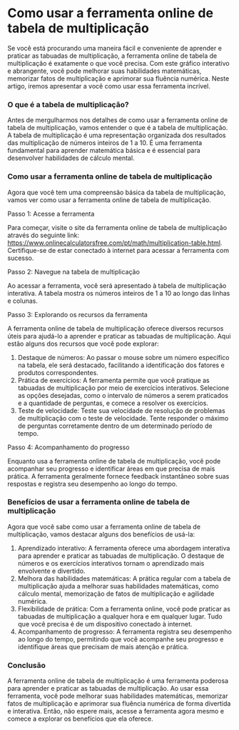 Como usar a ferramenta online de tabela de multiplicação
========================================================

Se você está procurando uma maneira fácil e conveniente de aprender e praticar as tabuadas de multiplicação, a ferramenta online de tabela de multiplicação é exatamente o que você precisa. Com este gráfico interativo e abrangente, você pode melhorar suas habilidades matemáticas, memorizar fatos de multiplicação e aprimorar sua fluência numérica. Neste artigo, iremos apresentar a você como usar essa ferramenta incrível.

### O que é a tabela de multiplicação?

Antes de mergulharmos nos detalhes de como usar a ferramenta online de tabela de multiplicação, vamos entender o que é a tabela de multiplicação. A tabela de multiplicação é uma representação organizada dos resultados das multiplicação de números inteiros de 1 a 10. É uma ferramenta fundamental para aprender matemática básica e é essencial para desenvolver habilidades de cálculo mental.

### Como usar a ferramenta online de tabela de multiplicação

Agora que você tem uma compreensão básica da tabela de multiplicação, vamos ver como usar a ferramenta online de tabela de multiplicação.

Passo 1: Acesse a ferramenta

Para começar, visite o site da ferramenta online de tabela de multiplicação através do seguinte link: <https://www.onlinecalculatorsfree.com/pt/math/multiplication-table.html>. Certifique-se de estar conectado à internet para acessar a ferramenta com sucesso.

Passo 2: Navegue na tabela de multiplicação

Ao acessar a ferramenta, você será apresentado à tabela de multiplicação interativa. A tabela mostra os números inteiros de 1 a 10 ao longo das linhas e colunas.

Passo 3: Explorando os recursos da ferramenta

A ferramenta online de tabela de multiplicação oferece diversos recursos úteis para ajudá-lo a aprender e praticar as tabuadas de multiplicação. Aqui estão alguns dos recursos que você pode explorar:

1. Destaque de números: Ao passar o mouse sobre um número específico na tabela, ele será destacado, facilitando a identificação dos fatores e produtos correspondentes.
2. Prática de exercícios: A ferramenta permite que você pratique as tabuadas de multiplicação por meio de exercícios interativos. Selecione as opções desejadas, como o intervalo de números a serem praticados e a quantidade de perguntas, e comece a resolver os exercícios.
3. Teste de velocidade: Teste sua velocidade de resolução de problemas de multiplicação com o teste de velocidade. Tente responder o máximo de perguntas corretamente dentro de um determinado período de tempo.

Passo 4: Acompanhamento do progresso

Enquanto usa a ferramenta online de tabela de multiplicação, você pode acompanhar seu progresso e identificar áreas em que precisa de mais prática. A ferramenta geralmente fornece feedback instantâneo sobre suas respostas e registra seu desempenho ao longo do tempo.

### Benefícios de usar a ferramenta online de tabela de multiplicação

Agora que você sabe como usar a ferramenta online de tabela de multiplicação, vamos destacar alguns dos benefícios de usá-la:

1. Aprendizado interativo: A ferramenta oferece uma abordagem interativa para aprender e praticar as tabuadas de multiplicação. O destaque de números e os exercícios interativos tornam o aprendizado mais envolvente e divertido.
2. Melhora das habilidades matemáticas: A prática regular com a tabela de multiplicação ajuda a melhorar suas habilidades matemáticas, como cálculo mental, memorização de fatos de multiplicação e agilidade numérica.
3. Flexibilidade de prática: Com a ferramenta online, você pode praticar as tabuadas de multiplicação a qualquer hora e em qualquer lugar. Tudo que você precisa é de um dispositivo conectado à internet.
4. Acompanhamento de progresso: A ferramenta registra seu desempenho ao longo do tempo, permitindo que você acompanhe seu progresso e identifique áreas que precisam de mais atenção e prática.

### Conclusão

A ferramenta online de tabela de multiplicação é uma ferramenta poderosa para aprender e praticar as tabuadas de multiplicação. Ao usar essa ferramenta, você pode melhorar suas habilidades matemáticas, memorizar fatos de multiplicação e aprimorar sua fluência numérica de forma divertida e interativa. Então, não espere mais, acesse a ferramenta agora mesmo e comece a explorar os benefícios que ela oferece.